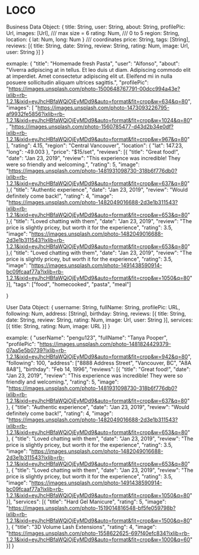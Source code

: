# LOCO

Business Data Object:
{ 
  title: String,
  user: String,
  about: String,
  profilePic: Url,
  images: [Url],     /// max size = 6
  rating: Num,       /// 0 to 5
  region: String,
  location: {
    lat: Num,
    long: Num
  }                   /// coordinates
  price: String,
  tags: [String],
  reviews: [{
    title: String,
    date: String,
    review: String,
    rating: Num,
    image: Url,
    user: String
  }]
}


exmaple:
{ 
	"title": "Homemade fresh Pasta", 
	"user": "Alfonso", 
	"about": "Viverra adipiscing at in tellus. Et leo duis ut diam. Adipiscing commodo elit at imperdiet. Amet consectetur adipiscing elit ut. Eleifend mi in nulla posuere sollicitudin aliquam ultrices sagittis.", 
	"profilePic": "https://images.unsplash.com/photo-1500648767791-00dcc994a43e?ixlib=rb-1.2.1&ixid=eyJhcHBfaWQiOjEyMDd9&auto=format&fit=crop&w=634&q=80", 
	"images": [
        "https://images.unsplash.com/photo-1473093226795-af9932fe5856?ixlib=rb-1.2.1&ixid=eyJhcHBfaWQiOjEyMDd9&auto=format&fit=crop&w=1024&q=80",
        "https://images.unsplash.com/photo-1560785477-d43d2b34e0df?ixlib=rb-1.2.1&ixid=eyJhcHBfaWQiOjEyMDd9&auto=format&fit=crop&w=967&q=80"
      ], 
      "rating": 4.15,
      "region": "Central Vancouver",
      "location": {
        "lat": 147.23,
        "long": -49.003
      }, 
       "price": "$15/set",
      "reviews": [{
        "title": "Great food!",
        "date": "Jan 23, 2019",
        "review": "This experience was incredible! They were so friendly and welcoming.",
        "rating": 5,
        "image": "https://images.unsplash.com/photo-1481931098730-318b6f776db0?ixlib=rb-1.2.1&ixid=eyJhcHBfaWQiOjEyMDd9&auto=format&fit=crop&w=637&q=80"
       },{
        "title": "Authentic experience",
        "date": "Jan 23, 2019",
        "review": "Would definitely come back!",
        "rating": 4,
        "image": "https://images.unsplash.com/photo-1482049016688-2d3e1b311543?ixlib=rb-1.2.1&ixid=eyJhcHBfaWQiOjEyMDd9&auto=format&fit=crop&w=653&q=80"
       },{
        "title": "Loved chatting with them",
        "date": "Jan 23, 2019",
        "review": "The price is slightly pricey, but worth it for the experience",
        "rating": 3.5,
        "image": "https://images.unsplash.com/photo-1482049016688-2d3e1b311543?ixlib=rb-1.2.1&ixid=eyJhcHBfaWQiOjEyMDd9&auto=format&fit=crop&w=653&q=80"
       },{
        "title": "Loved chatting with them",
        "date": "Jan 23, 2019",
        "review": "The price is slightly pricey, but worth it for the experience",
        "rating": 3.5,
        "image": "https://images.unsplash.com/photo-1491438590914-bc09fcaaf77a?ixlib=rb-1.2.1&ixid=eyJhcHBfaWQiOjEyMDd9&auto=format&fit=crop&w=1050&q=80"
       }],
      "tags": ["food", "homecooked", "pasta", "meal"]

	
	

}




User Data Object:
{
  username: String,
  fullName: String,
  profilePic: URL,
  following: Num,
  address: [String],
  birthday: String,
  reviews: [{
    title: String,
    date: String,
    review: String,
    rating: Num,
    image: Url,
    user: String
  }],
  services: [{
    title: String,
    rating: Num,
    image: URL
  }]
}

example:
{
"userName": "pengu123",
    "fullName": "Tanya Pooper",
    "profilePic": "https://images.unsplash.com/photo-1481824429379-07aa5e5b0739?ixlib=rb-1.2.1&ixid=eyJhcHBfaWQiOjEyMDd9&auto=format&fit=crop&w=942&q=80",
   "following": 100,
    "address": ["8888 Address Street", "Vancouver, BC", "A8A 8A8"],
    "birthday": "Feb 14, 1996",
    "reviews": [{
      "title": "Great food!",
      "date": "Jan 23, 2019",
      "review": "This experience was incredible! They were so friendly and welcoming.",
      "rating": 5,
      "image": "https://images.unsplash.com/photo-1481931098730-318b6f776db0?ixlib=rb-1.2.1&ixid=eyJhcHBfaWQiOjEyMDd9&auto=format&fit=crop&w=637&q=80"
    }, {
      "title": "Authentic experience",
      "date": "Jan 23, 2019",
      "review": "Would definitely come back!",
      "rating": 4,
      "image": "https://images.unsplash.com/photo-1482049016688-2d3e1b311543?ixlib=rb-1.2.1&ixid=eyJhcHBfaWQiOjEyMDd9&auto=format&fit=crop&w=653&q=80"
    }, {
      "title": "Loved chatting with them",
      "date": "Jan 23, 2019",
      "review": "The price is slightly pricey, but worth it for the experience",
      "rating": 3.5,
      "image": "https://images.unsplash.com/photo-1482049016688-2d3e1b311543?ixlib=rb-1.2.1&ixid=eyJhcHBfaWQiOjEyMDd9&auto=format&fit=crop&w=653&q=80"
    }, {
      "title": "Loved chatting with them",
      "date": "Jan 23, 2019",
      "review": "The price is slightly pricey, but worth it for the experience",
      "rating": 3.5,
      "image": "https://images.unsplash.com/photo-1491438590914-bc09fcaaf77a?ixlib=rb-1.2.1&ixid=eyJhcHBfaWQiOjEyMDd9&auto=format&fit=crop&w=1050&q=80"
    }],
    "services": [{
      "title": "Hard Gel Manicure",
      "rating": 5,
      "image": "https://images.unsplash.com/photo-1519014816548-bf5fe059798b?ixlib=rb-1.2.1&ixid=eyJhcHBfaWQiOjEyMDd9&auto=format&fit=crop&w=1500&q=80"
    }, {
      "title": "3D Volume Lash Extensions",
      "rating": 4,
      "image": "https://images.unsplash.com/photo-1558622625-697f40efc834?ixlib=rb-1.2.1&ixid=eyJhcHBfaWQiOjEyMDd9&auto=format&fit=crop&w=1000&q=60"
    }]
}
